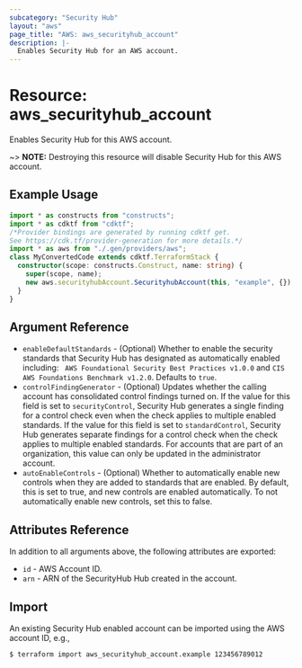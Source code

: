 ```yaml
---
subcategory: "Security Hub"
layout: "aws"
page_title: "AWS: aws_securityhub_account"
description: |-
  Enables Security Hub for an AWS account.
---
```


# Resource: aws_securityhub_account

Enables Security Hub for this AWS account.

~> **NOTE:** Destroying this resource will disable Security Hub for this AWS account.

## Example Usage

```typescript
import * as constructs from "constructs";
import * as cdktf from "cdktf";
/*Provider bindings are generated by running cdktf get.
See https://cdk.tf/provider-generation for more details.*/
import * as aws from "./.gen/providers/aws";
class MyConvertedCode extends cdktf.TerraformStack {
  constructor(scope: constructs.Construct, name: string) {
    super(scope, name);
    new aws.securityhubAccount.SecurityhubAccount(this, "example", {});
  }
}

```

## Argument Reference

* `enableDefaultStandards` - (Optional) Whether to enable the security standards that Security Hub has designated as automatically enabled including: ` AWS Foundational Security Best Practices v1.0.0` and `CIS AWS Foundations Benchmark v1.2.0`. Defaults to `true`.
* `controlFindingGenerator` - (Optional) Updates whether the calling account has consolidated control findings turned on. If the value for this field is set to `securityControl`, Security Hub generates a single finding for a control check even when the check applies to multiple enabled standards. If the value for this field is set to `standardControl`, Security Hub generates separate findings for a control check when the check applies to multiple enabled standards. For accounts that are part of an organization, this value can only be updated in the administrator account.
* `autoEnableControls` - (Optional) Whether to automatically enable new controls when they are added to standards that are enabled. By default, this is set to true, and new controls are enabled automatically. To not automatically enable new controls, set this to false.

## Attributes Reference

In addition to all arguments above, the following attributes are exported:

* `id` - AWS Account ID.
* `arn` - ARN of the SecurityHub Hub created in the account.

## Import

An existing Security Hub enabled account can be imported using the AWS account ID, e.g.,

```
$ terraform import aws_securityhub_account.example 123456789012
```

<!-- cache-key: cdktf-0.17.0-pre.15 input-82577e039cbd4342f83e2aa1c75c86e3ddbbdfbdc1ef24a043fc3cc6b4867e63 -->
